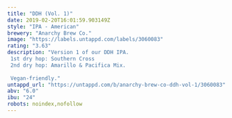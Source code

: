 ```yaml
---
title: "DDH (Vol. 1)"
date: 2019-02-20T16:01:59.903149Z
style: "IPA - American"
brewery: "Anarchy Brew Co."
image: "https://labels.untappd.com/labels/3060083"
rating: "3.63"
description: "Version 1 of our DDH IPA. 1st dry hop: Southern Cross 2nd dry hop: Amarillo & Pacifica Mix.  Vegan-friendly."
untappd_url: "https://untappd.com/b/anarchy-brew-co-ddh-vol-1/3060083"
abv: "6.0"
ibu: "24"
robots: noindex,nofollow
---
```

